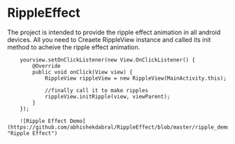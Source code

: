 # RippleEffect
The project is intended to provide the ripple effect animation in all android devices. 
All you need to Creaete RippleView instance and called its init method to acheive the ripple effect animation.

        yourview.setOnClickListener(new View.OnClickListener() {
            @Override
            public void onClick(View view) {
                RippleView rippleView = new RippleView(MainActivity.this);

                //finally call it to make ripples
                rippleView.initRipple(view, viewParent);
            }
        });
        
        ![Ripple Effect Demo](https://github.com/abhishekdabral/RippleEffect/blob/master/ripple_demo.mp4 "Ripple Effect")
